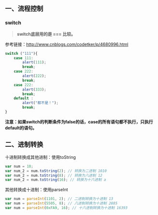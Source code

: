 ## 一、流程控制

### switch

> **switch底层用的是 === 比较。**

参考链接：http://www.cnblogs.com/codetker/p/4680996.html

```javascript
switch ("111"){
    case 111:
        alert(111);
        break;
    case 222:
        alert(222);
        break;
    case 222:
        alert(333);
        break;
    default :
        alert("都不是！");
        break;
}
```



**注意：如果switch的判断条件为false的话，case的所有语句都不执行，只执行default的语句。**








## 二、进制转换 

十进制转换成其他进制：使用toString

```js
var num = 10;
var num_2 = num.toString(2); // 转换为二进制 1010
var num_2 = num.toString(8); // 转换为八进制 12
var num_2 = num.toString(16); // 转换为十六进制 a
```

其他转换成十进制：使用parseInt

```js
var num = parseInt(1101, 2); // 二进制转换为十进制 13
var num = parseInt(5505, 8); // 八进制转换为十进制 2885
var num = parseInt(0xFA9, 16); // 十六进制转换为十进制 16393
```

